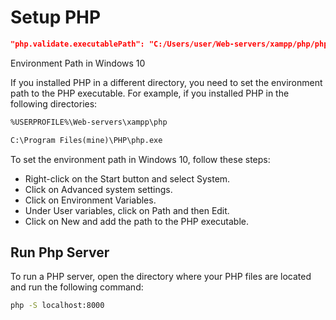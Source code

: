 # Setup PHP

```json
"php.validate.executablePath": "C:/Users/user/Web-servers/xampp/php/php.exe"
```

Environment Path in Windows 10

If you installed PHP in a different directory, you need to set the environment path to the PHP executable. For example, if you installed PHP in the following directories:

```txt
%USERPROFILE%\Web-servers\xampp\php
```

```txt
C:\Program Files(mine)\PHP\php.exe
```

To set the environment path in Windows 10, follow these steps:

- Right-click on the Start button and select System.
- Click on Advanced system settings.
- Click on Environment Variables.
- Under User variables, click on Path and then Edit.
- Click on New and add the path to the PHP executable.

## Run Php Server

To run a PHP server, open the directory where your PHP files are located and run the following command:

```bash
php -S localhost:8000
```
